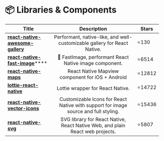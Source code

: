 # 📦 Libraries & Components

| Title                                                                                                 |                                     Description                                     | Stars  |
| ----------------------------------------------------------------------------------------------------- | :---------------------------------------------------------------------------------: | ------ |
| ****[**react-native-awesome-gallery**](https://github.com/Flair-Dev/react-native-awesome-gallery)**** |       Performant, native-like, and well-customizable gallery for React Native.      | ⭐130   |
| [**react-native-fast-image**](https://github.com/DylanVann/react-native-fast-image)****               |                🚩 FastImage, performant React Native image component.               | ⭐6514  |
| ****[**react-native-maps**](https://github.com/react-native-maps/react-native-maps)****               |                   React Native Mapview component for iOS + Android                  | ⭐12812 |
| ****[**lottie-react-native**](https://github.com/lottie-react-native/lottie-react-native)****         |                           Lottie wrapper for React Native.                          | ⭐14722 |
| ****[**react-native-vector-icons**](https://github.com/oblador/react-native-vector-icons)****         | Customizable Icons for React Native with support for image source and full styling. | ⭐15436 |
| ****[**react-native-svg**](https://github.com/react-native-svg/react-native-svg)****                  |    SVG library for React Native, React Native Web, and plain React web projects.    | ⭐5807  |
